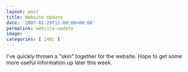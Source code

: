 ```yaml
---
layout: post
title: Website Update
date: '2007-01-29T11:00:00+00:00'
permalink: website-update
image: 
categories: [ 240z ]
---
```

I've quickly thrown a "skin" together for the website. Hope to get some more useful information up later this week.





